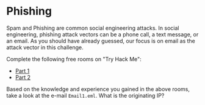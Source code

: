 # Phishing

Spam and Phishing are common social engineering attacks.
In social engineering, phishing attack vectors can be a phone call, a text message, or an email.
As you should have already guessed, our focus is on email as the attack vector in this challenge.

Complete the following free rooms on "Try Hack Me":

* [Part 1](https://tryhackme.com/room/phishingemails1tryoe)
* [Part 2](https://tryhackme.com/room/phishingemails2rytmuv)

Based on the knowledge and experience you gained in the above rooms, take a look at the e-mail `Email1.eml`.
What is the originating IP?
